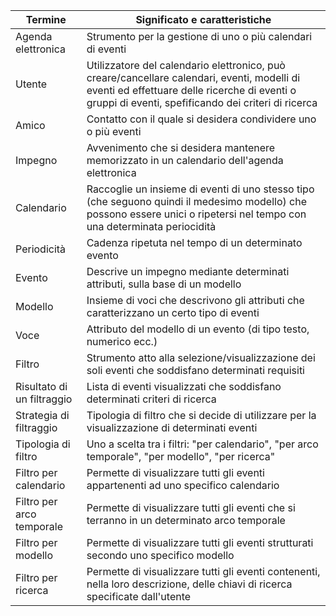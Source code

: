 Termine | Significato e caratteristiche
--- | ---
Agenda elettronica | Strumento per la gestione di uno o più calendari di eventi
Utente | Utilizzatore del calendario elettronico, può creare/cancellare calendari, eventi, modelli di eventi ed effettuare delle ricerche di eventi o gruppi di eventi, spefificando dei criteri di ricerca
Amico | Contatto con il quale si desidera condividere uno o più eventi
Impegno | Avvenimento che si desidera mantenere memorizzato in un calendario dell'agenda elettronica
Calendario | Raccoglie un insieme di eventi di uno stesso tipo (che seguono quindi il medesimo modello) che possono essere unici o ripetersi nel tempo con una determinata periocidità
Periodicità | Cadenza ripetuta nel tempo di un determinato evento
Evento | Descrive un impegno mediante determinati attributi, sulla base di un modello
Modello | Insieme di voci che descrivono gli attributi che caratterizzano un certo tipo di eventi
Voce | Attributo del modello di un evento (di tipo testo, numerico ecc.)
Filtro | Strumento atto alla selezione/visualizzazione dei soli eventi che soddisfano determinati requisiti
Risultato di un filtraggio | Lista di eventi visualizzati che soddisfano determinati criteri di ricerca
Strategia di filtraggio | Tipologia di filtro che si decide di utilizzare per la visualizzazione di determinati eventi 
Tipologia di filtro | Uno a scelta tra i filtri: "per calendario", "per arco temporale", "per modello", "per ricerca"
Filtro per calendario | Permette di visualizzare tutti gli eventi appartenenti ad uno specifico calendario
Filtro per arco temporale | Permette di visualizzare tutti gli eventi che si terranno in un determinato arco temporale
Filtro per modello | Permette di visualizzare tutti gli eventi strutturati secondo uno specifico modello
Filtro per ricerca | Permette di visualizzare tutti gli eventi contenenti, nella loro descrizione, delle chiavi di ricerca specificate dall'utente

